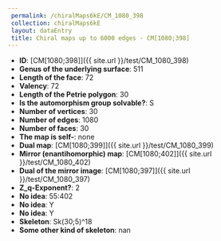 ```yaml
--- 
 permalink: /chiralMaps6kE/CM_1080_398 
 collection: chiralMaps6kE
 layout: dataEntry
 title: Chiral maps up to 6000 edges - CM[1080;398]
---
```


- **ID**: [CM[1080;398]]({{ site.url }}/test/CM_1080_398)
- **Genus of the underlying surface**: 511
- **Length of the face**: 72
- **Valency**: 72
- **Length of the Petrie polygon**: 30
- **Is the automorphism group solvable?**: S
- **Number of vertices**: 30
- **Number of edges**: 1080
- **Number of faces**: 30
- **The map is self-**: none
- **Dual map**: [CM[1080;399]]({{ site.url }}/test/CM_1080_399)
- **Mirror (enantihomorphic) map**: [CM[1080;402]]({{ site.url }}/test/CM_1080_402)
- **Dual of the mirror image**: [CM[1080;397]]({{ site.url }}/test/CM_1080_397)
- **Z_q-Exponent?**: 2
- **No idea**:  55:402
- **No idea**: Y
- **No idea**: Y
- **Skeleton**: Sk(30;5)^18
- **Some other kind of skeleton**: nan
